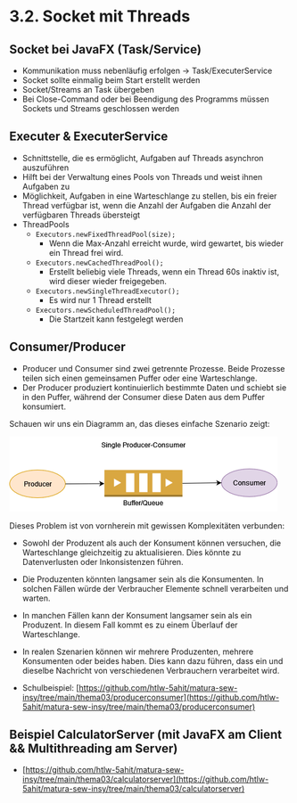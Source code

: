 # 3.2. Socket mit Threads

## Socket bei JavaFX (Task/Service)
* Kommunikation muss nebenläufig erfolgen -> Task/ExecuterService
* Socket sollte einmalig beim Start erstellt werden
* Socket/Streams an Task übergeben
* Bei Close-Command oder bei Beendigung des Programms müssen Sockets und Streams geschlossen werden

## Executer & ExecuterService
* Schnittstelle, die es ermöglicht, Aufgaben auf Threads asynchron auszuführen
* Hilft bei der Verwaltung eines Pools von Threads und weist ihnen Aufgaben zu
* Möglichkeit, Aufgaben in eine Warteschlange zu stellen, bis ein freier Thread verfügbar ist, wenn die Anzahl der Aufgaben die Anzahl der verfügbaren Threads übersteigt
* ThreadPools
  - `Executors.newFixedThreadPool(size);`
    - Wenn die Max-Anzahl erreicht wurde, wird gewartet, bis wieder ein Thread frei wird.
  - `Executors.newCachedThreadPool();`
    - Erstellt beliebig viele Threads, wenn ein Thread 60s inaktiv ist, wird dieser wieder freigegeben.
  - `Executors.newSingleThreadExecutor();`
    - Es wird nur 1 Thread erstellt
  - `Executors.newScheduledThreadPool();`
    - Die Startzeit kann festgelegt werden

## Consumer/Producer
* Producer und Consumer sind zwei getrennte Prozesse. Beide Prozesse teilen sich einen gemeinsamen Puffer oder eine Warteschlange.
* Der Producer produziert kontinuierlich bestimmte Daten und schiebt sie in den Puffer, während der Consumer diese Daten aus dem Puffer konsumiert.

Schauen wir uns ein Diagramm an, das dieses einfache Szenario zeigt:

![](./ConsumerProducer.jpg)

Dieses Problem ist von vornherein mit gewissen Komplexitäten verbunden:
* Sowohl der Produzent als auch der Konsument können versuchen, die Warteschlange gleichzeitig zu aktualisieren. Dies könnte zu Datenverlusten oder Inkonsistenzen führen.
* Die Produzenten könnten langsamer sein als die Konsumenten. In solchen Fällen würde der Verbraucher Elemente schnell verarbeiten und warten.
* In manchen Fällen kann der Konsument langsamer sein als ein Produzent. In diesem Fall kommt es zu einem Überlauf der Warteschlange.
* In realen Szenarien können wir mehrere Produzenten, mehrere Konsumenten oder beides haben. Dies kann dazu führen, dass ein und dieselbe Nachricht von verschiedenen Verbrauchern verarbeitet wird.

* Schulbeispiel: [https://github.com/htlw-5ahit/matura-sew-insy/tree/main/thema03/producerconsumer](https://github.com/htlw-5ahit/matura-sew-insy/tree/main/thema03/producerconsumer)

## Beispiel CalculatorServer (mit JavaFX am Client && Multithreading am Server)
* [https://github.com/htlw-5ahit/matura-sew-insy/tree/main/thema03/calculatorserver](https://github.com/htlw-5ahit/matura-sew-insy/tree/main/thema03/calculatorserver)
